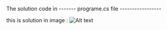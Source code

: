 
The solution code in ------- programe.cs file -----------------

 this is solution in image :
![Alt text](https://github.com/nedaa2024/c-solving-Task-01/blob/master/Screenshot%202024-11-05%20191847.png)
